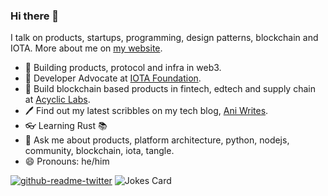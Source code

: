 ### Hi there 👋

I talk on products, startups, programming, design patterns, blockchain and IOTA.
More about me on [my website](https://anirudha.dev).

- 🚀  Building products, protocol and infra in web3.
- 🔭  Developer Advocate at [IOTA Foundation](https://github.com/iotaledger).
- 🌱  Build blockchain based products in fintech, edtech and supply chain at [Acyclic Labs](https://github.com/acycliclabs).
- 🖊  Find out my latest scribbles on my tech blog, [Ani Writes](https://blog.anirudha.dev).
- 👓  Learning Rust 📚
- 💬  Ask me about products, platform architecture, python, nodejs, community, blockchain, iota, tangle.
- 😄  Pronouns: he/him

[![github-readme-twitter](https://github-readme-twitter.gazf.vercel.app/api?id=kranirudha)](https://twitter.com/kranirudha) ![Jokes Card](https://readme-jokes.vercel.app/api)
